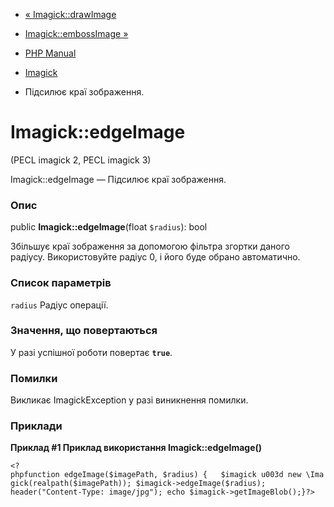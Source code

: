 - [« Imagick::drawImage](imagick.drawimage.md)
- [Imagick::embossImage »](imagick.embossimage.md)

- [PHP Manual](index.md)
- [Imagick](class.imagick.md)
- Підсилює краї зображення.

# Imagick::edgeImage

(PECL imagick 2, PECL imagick 3)

Imagick::edgeImage — Підсилює краї зображення.

### Опис

public **Imagick::edgeImage**(float `$radius`): bool

Збільшує краї зображення за допомогою фільтра згортки даного
радіусу. Використовуйте радіус 0, і його буде обрано автоматично.

### Список параметрів

`radius`
Радіус операції.

### Значення, що повертаються

У разі успішної роботи повертає **`true`**.

### Помилки

Викликає ImagickException у разі виникнення помилки.

### Приклади

**Приклад #1 Приклад використання **Imagick::edgeImage()****

`<?phpfunction edgeImage($imagePath, $radius) {   $imagick u003d new \Imagick(realpath($imagePath)); $imagick->edgeImage($radius); header("Content-Type: image/jpg"); echo $imagick->getImageBlob();}?> `
